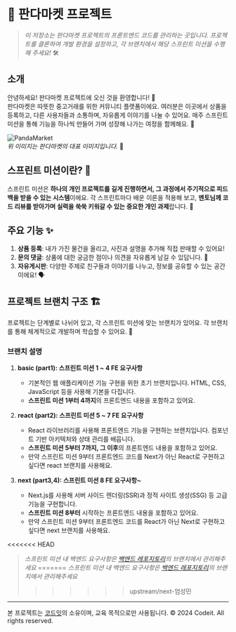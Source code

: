 # 🐼 판다마켓 프로젝트

> _이 저장소는 판다마켓 프로젝트의 프론트엔드 코드를 관리하는 곳입니다. 프로젝트를 클론하여 개발 환경을 설정하고, 각 브랜치에서 해당 스프린트 미션을 수행해 주세요!_ 🛠️

## 소개

안녕하세요! 판다마켓 프로젝트에 오신 것을 환영합니다! 🥳  
판다마켓은 따뜻한 중고거래를 위한 커뮤니티 플랫폼이에요. 여러분은 이곳에서 상품을 등록하고, 다른 사용자들과 소통하며, 자유롭게 이야기를 나눌 수 있어요. 매주 스프린트 미션을 통해 기능을 하나씩 만들어 가며 성장해 나가는 여정을 함께해요. 🚀

![PandaMarket](https://github.com/user-attachments/assets/3784b99f-73c9-4349-a9a9-92b2a7563574)  
_위 이미지는 판다마켓의 대표 이미지입니다._ 📸

## 스프린트 미션이란? 🤔

스프린트 미션은 **하나의 개인 프로젝트를 길게 진행하면서, 그 과정에서 주기적으로 피드백을 받을 수 있는 시스템**이에요. 각 스프린트마다 배운 이론을 적용해 보고, **멘토님께 코드 리뷰를 받아가며 실력을 쑥쑥 키워갈 수 있는 중요한 개인 과제**랍니다. 💪

## 주요 기능 ✨

1. **상품 등록**: 내가 가진 물건을 올리고, 사진과 설명을 추가해 직접 판매할 수 있어요!
2. **문의 댓글**: 상품에 대한 궁금한 점이나 의견을 자유롭게 남길 수 있답니다. 📝
3. **자유게시판**: 다양한 주제로 친구들과 이야기를 나누고, 정보를 공유할 수 있는 공간이에요! 🗣️

## 프로젝트 브랜치 구조 🏗️

프로젝트는 단계별로 나뉘어 있고, 각 스프린트 미션에 맞는 브랜치가 있어요. 각 브랜치를 통해 체계적으로 개발하며 학습할 수 있어요. 🎯

### 브랜치 설명

1. **basic (part1): 스프린트 미션 1 ~ 4 FE 요구사항**

   - 기본적인 웹 애플리케이션 기능 구현을 위한 초기 브랜치입니다. HTML, CSS, JavaScript 등을 사용해 기본을 다집니다.
   - **스프린트 미션 1부터 4까지**의 프론트엔드 내용을 포함하고 있어요.

2. **react (part2): 스프린트 미션 5 ~ 7 FE 요구사항**

   - React 라이브러리를 사용해 프론트엔드 기능을 구현하는 브랜치입니다. 컴포넌트 기반 아키텍처와 상태 관리를 배웁니다.
   - **스프린트 미션 5부터 7까지, 그 이후**의 프론트엔드 내용을 포함하고 있어요.
   - 만약 스프린트 미션 9부터 프론트엔드 코드를 Next가 아닌 React로 구현하고 싶다면 react 브랜치를 사용해요.

3. **next (part3,4): 스프린트 미션 8 FE 요구사항~**

   - Next.js를 사용해 서버 사이드 렌더링(SSR)과 정적 사이트 생성(SSG) 등 고급 기능을 구현합니다.
   - **스프린트 미션 8부터** 시작하는 프론트엔드 내용을 포함하고 있어요.
   - 만약 스프린트 미션 9부터 프론트엔드 코드를 React가 아닌 Next로 구현하고 싶다면 next 브랜치를 사용해요.

<<<<<<< HEAD
> _스프린트 미션 내 백엔드 요구사항은 [백엔드 레포지토리](https://github.com/codeit-sprint-fullstack/4-sprint-mission-be)의 브랜치에서 관리해주세요_
=======
> _스프린트 미션 내 백엔드 요구사항은 [백엔드 레포지토리](https://github.com/codeit-sprint-fullstack/2-Sprint-mission-Be)의 브랜치에서 관리해주세요_
>>>>>>> upstream/next-엄성민

---

본 프로젝트는 [코드잇](https://www.codeit.kr)의 소유이며, 교육 목적으로만 사용됩니다. © 2024 Codeit. All rights reserved.
